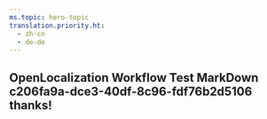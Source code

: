 ```yaml
---
ms.topic: hero-topic
translation.priority.ht: 
  - zh-cn
  - de-de
---
```

## OpenLocalization Workflow Test MarkDown c206fa9a-dce3-40df-8c96-fdf76b2d5106 thanks!

